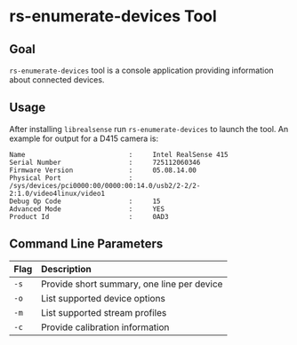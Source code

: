 # rs-enumerate-devices Tool

## Goal

`rs-enumerate-devices` tool is a console application providing information about connected devices.

## Usage

After installing `librealsense` run `rs-enumerate-devices` to launch the tool. An example for output for a D415 camera is:

```text
Name                          :     Intel RealSense 415    
Serial Number                 :     725112060346     
Firmware Version              :     05.08.14.00
Physical Port                 :     /sys/devices/pci0000:00/0000:00:14.0/usb2/2-2/2-2:1.0/video4linux/video1
Debug Op Code                 :     15
Advanced Mode                 :     YES
Product Id                    :     0AD3
```

## Command Line Parameters

| Flag | Description |
| :--- | :--- |
| `-s` | Provide short summary, one line per device |
| `-o` | List supported device options |
| `-m` | List supported stream profiles |
| `-c` | Provide calibration information |

